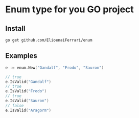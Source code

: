 # Enum type for you GO project

## Install
`go get github.com/ElioenaiFerrari/enum`

## Examples

```go
e := enum.New("Gandalf", "Frodo", "Sauron")

// true
e.IsValid("Gandalf")
// true
e.IsValid("Frodo")
// true
e.IsValid("Sauron")
// false
e.IsValid("Aragorm")
```
